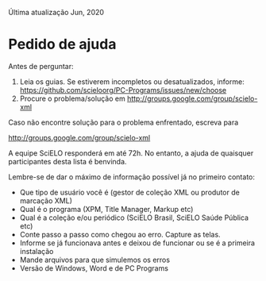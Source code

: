 Última atualização Jun, 2020


# Pedido de ajuda

Antes de perguntar:

1. Leia os guias. Se estiverem incompletos ou desatualizados, informe: <https://github.com/scieloorg/PC-Programs/issues/new/choose>
2. Procure o problema/solução em <http://groups.google.com/group/scielo-xml>


Caso não encontre solução para o problema enfrentado, escreva para

<http://groups.google.com/group/scielo-xml>

A equipe SciELO responderá em até 72h. No entanto, a ajuda de quaisquer participantes desta lista é benvinda.

Lembre-se de dar o máximo de informação possível já no primeiro contato:

- Que tipo de usuário você é (gestor de coleção XML ou produtor de marcação XML)
- Qual é o programa (XPM, Title Manager, Markup etc)
- Qual é a coleção e/ou periódico (SciELO Brasil, SciELO Saúde Pública etc)
- Conte passo a passo como chegou ao erro. Capture as telas.
- Informe se já funcionava antes e deixou de funcionar ou se é a primeira instalação
- Mande arquivos para que simulemos os erros
- Versão de Windows, Word e de PC Programs
